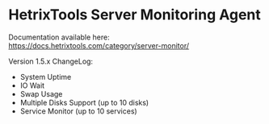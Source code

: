 # HetrixTools Server Monitoring Agent

Documentation available here: https://docs.hetrixtools.com/category/server-monitor/

Version 1.5.x ChangeLog:
- System Uptime
- IO Wait
- Swap Usage
- Multiple Disks Support (up to 10 disks)
- Service Monitor (up to 10 services)
